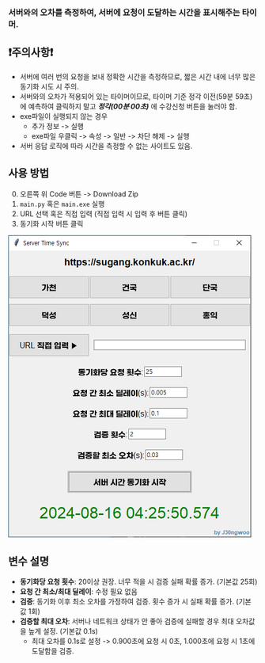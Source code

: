 ### 서버와의 오차를 측정하여, 서버에 요청이 도달하는 시간을 표시해주는 타이머.

## ❗주의사항❗
- 서버에 여러 번의 요청을 보내 정확한 시간을 측정하므로, 짧은 시간 내에 너무 많은 동기화 시도 시 주의.
- 서버와의 오차가 적용되어 있는 타이머이므로, 타이머 기준 정각 이전(59분 59초)에 예측하여 클릭하지 말고 ***정각(00분 00초)*** 에 수강신청 버튼을 눌러야 함.
- exe파일이 실행되지 않는 경우
  - 추가 정보 -> 실행
  - exe파일 우클릭 -> 속성 -> 일반 -> 차단 해제 -> 실행
- 서버 응답 로직에 따라 시간을 측정할 수 없는 사이트도 있음.
## 사용 방법

0. 오른쪽 위 Code 버튼 -> Download Zip
1. `main.py` 혹은 `main.exe` 실행
2. URL 선택 혹은 직접 입력 (직접 입력 시 입력 후 버튼 클릭)
3. 동기화 시작 버튼 클릭

![설정 예시](images/example1.png)

## 변수 설명
- **동기화당 요청 횟수**: 20이상 권장. 너무 적을 시 검증 실패 확률 증가. (기본값 25회)
- **요청 간 최소/최대 딜레이**: 수정 필요 없음
- **검증**: 동기화 이후 최소 오차를 가정하여 검증. 횟수 증가 시 실패 확률 증가. (기본값 1회) 
- **검증할 최대 오차**: 서버나 네트워크 상태가 안 좋아 검증에 실패할 경우 최대 오차값을 높게 설정. (기본값 0.1s) 
  - 최대 오차를 0.1s로 설정 -> 0.900초에 요청 시 0초, 1.000초에 요청 시 1초에 도달함을 검증.
